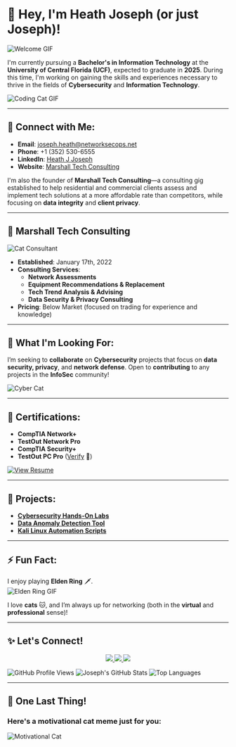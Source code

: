 # 👋 Hey, I'm Heath Joseph (or just **Joseph**)!  

![Welcome GIF](https://media.giphy.com/media/hvRJCLFzcasrR4ia7z/giphy.gif)

I'm currently pursuing a **Bachelor's in Information Technology** at the **University of Central Florida (UCF)**, expected to graduate in **2025**. During this time, I'm working on gaining the skills and experiences necessary to thrive in the fields of **Cybersecurity** and **Information Technology**.

![Coding Cat GIF](https://media.giphy.com/media/JIX9t2j0ZTN9S/giphy.gif)

---

## 🔗 Connect with Me:
- **Email**: [joseph.heath@networksecops.net](mailto:joseph.heath@networksecops.net)
- **Phone**: +1 (352) 530-6555
- **LinkedIn**: [Heath J Joseph](https://www.linkedin.com/in/heath-j-joseph-86b439242)  
- **Website**: [Marshall Tech Consulting](https://josephswebsite5.godaddysites.com)  

I'm also the founder of **Marshall Tech Consulting**—a consulting gig established to help residential and commercial clients assess and implement tech solutions at a more affordable rate than competitors, while focusing on **data integrity** and **client privacy**.

---

## 🏢 **Marshall Tech Consulting**
![Cat Consultant](https://media.giphy.com/media/5i7umUqAOYYEw/giphy.gif)

- **Established**: January 17th, 2022  
- **Consulting Services**:  
  - **Network Assessments**  
  - **Equipment Recommendations & Replacement**  
  - **Tech Trend Analysis & Advising**  
  - **Data Security & Privacy Consulting**  
- **Pricing**: Below Market (focused on trading for experience and knowledge)

---

## 💞️ What I'm Looking For:
I’m seeking to **collaborate** on **Cybersecurity** projects that focus on **data security, privacy**, and **network defense**. Open to **contributing** to any projects in the **InfoSec** community!

![Cyber Cat](https://media.giphy.com/media/1BXa2alBjrCXC/giphy.gif)

---

## 📄 Certifications:
- **CompTIA Network+**
- **TestOut Network Pro**
- **CompTIA Security+**
- **TestOut PC Pro** ([Verify](https://certification.testout.com/verifycert/6-1C6-V5HA28) 🔗)

[![View Resume](https://img.shields.io/badge/View-My_Resume-informational?style=for-the-badge&logo=github)](https://github.com/baowulf-hunter20/baowulf-hunter20/blob/0c6208b03d6ef22104f9361f8c26ca047057809b/Joseph's%20Resume%20-%20May%202024-1.pdf)

---

## 🌟 Projects:
- [**Cybersecurity Hands-On Labs**](#)  
- [**Data Anomaly Detection Tool**](#)  
- [**Kali Linux Automation Scripts**](#)

---

## ⚡ Fun Fact:
I enjoy playing **Elden Ring** 🗡️.  
![Elden Ring GIF](https://media.giphy.com/media/S8EYcSsrVzjMJZoEFk/giphy.gif)

I love **cats** 🐱, and I’m always up for networking (both in the **virtual** and **professional** sense)!

---

## ✨ Let's Connect!
<p align="center">
  <a href="mailto:joseph.heath@networksecops.net">
    <img src="https://img.shields.io/badge/Email-0078D4?style=for-the-badge&logo=gmail&logoColor=white" />
  </a>
  <a href="https://linkedin.com/in/joseph-heath">
    <img src="https://img.shields.io/badge/LinkedIn-0A66C2?style=for-the-badge&logo=linkedin&logoColor=white" />
  </a>
  <a href="https://github.com/heath-joseph">
    <img src="https://img.shields.io/badge/GitHub-181717?style=for-the-badge&logo=github&logoColor=white" />
  </a>
</p>

![GitHub Profile Views](https://komarev.com/ghpvc/?username=heath-joseph&style=flat-square&color=brightgreen)
![Joseph's GitHub Stats](https://github-readme-stats.vercel.app/api?username=heath-joseph&show_icons=true&theme=radical)
![Top Languages](https://github-readme-stats.vercel.app/api/top-langs/?username=heath-joseph&layout=compact&theme=radical)

---

## 🐾 One Last Thing!
### Here's a motivational cat meme just for you:
![Motivational Cat](https://media.giphy.com/media/v6aOjy0Qo1fIA/giphy.gif)
